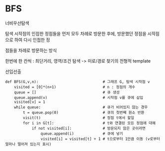 # BFS

너비우선탐색

탐색 시작점의 인접한 정점들을 먼저 모두 차례로 방문한 후에, 방문했던 정점을 시작점으로 하여 다시 인접한 정

점들을 차례로 방문하는 방식

한번에 한 칸씩 : 최단거리, 영역/조건 탐색 -> 미로/경로 찾기의 전형적 template 

선입선출



```
def BFS(G,v,n):                             # 그래프 G, 탐색 시작점 v
    visited = [0]*(n+1)                     # n : 정점의 개수
    queue = []                              # 큐 생성
    queue.append(v)                         # 시작점 v를 큐에 삽입
    visited[v] = 1
    while queue:                            # 큐가 비어있지 않는 경우
        t = queue.pop(0)                    # 큐의 첫번째 원소 반환
        visit(t)                            # 정점 t에서 할일
        for i in G[t]:                      # t와 연결된 모든 정점에 대해
            if not visited[i]:              # 방문되지 않은 곳이라면
                queue.append(i)             # 큐에 넣기
                visited[i] = visited[t] + 1 # t으로부터 1만큼 이동 (v로부터 얼마나 떨어져 있는지 표시)
 
```

